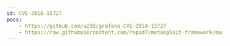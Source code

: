 ```yaml
---
id: CVE-2018-15727
pocs:
    - https://github.com/u238/grafana-CVE-2018-15727
    - https://raw.githubusercontent.com/rapid7/metasploit-framework/master/modules/auxiliary/admin/http/grafana_auth_bypass.py
---
```

